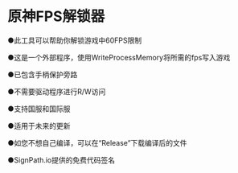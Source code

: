 # 原神FPS解锁器  
●此工具可以帮助你解锁游戏中60FPS限制  

●这是一个外部程序，使用WriteProcessMemory将所需的fps写入游戏  

●已包含手柄保护旁路  

●不需要驱动程序进行R/W访问  

●支持国服和国际服  

●适用于未来的更新  

●如您不想自己编译，可以在“Release”下载编译后的文件  

●SignPath.io提供的免费代码签名  


